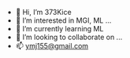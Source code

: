 - 👋 Hi, I’m 373Kice
- 👀 I’m interested in MGI, ML ...
- 🌱 I’m currently learning ML
- 💞️ I’m looking to collaborate on ...
- 📫 ymj155@gmail.com

